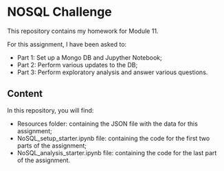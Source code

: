 # NOSQL Challenge

This repository contains my homework for Module 11.

For this assignment, I have been asked to:
- Part 1: Set up a Mongo DB and Jupyther Notebook;
- Part 2: Perform various updates to the DB;
- Part 3: Perform exploratory analysis and answer various questions. 

## Content

In this repository, you will find:
- Resources folder: containing the JSON file with the data for this assignment; 
- NoSQL_setup_starter.ipynb file: containing the code for the first two parts of the assignment;
- NoSQL_analysis_starter.ipynb file: containing the code for the last part of the assignment. 
